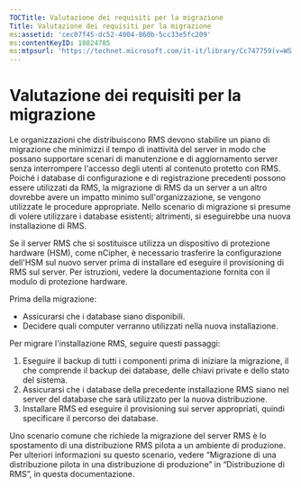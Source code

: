 ```yaml
---
TOCTitle: Valutazione dei requisiti per la migrazione
Title: Valutazione dei requisiti per la migrazione
ms:assetid: 'cec07f45-dc52-4004-860b-5cc33e5fc209'
ms:contentKeyID: 18824785
ms:mtpsurl: 'https://technet.microsoft.com/it-it/library/Cc747759(v=WS.10)'
---
```


Valutazione dei requisiti per la migrazione
===========================================

Le organizzazioni che distribuiscono RMS devono stabilire un piano di migrazione che minimizzi il tempo di inattività del server in modo che possano supportare scenari di manutenzione e di aggiornamento server senza interrompere l'accesso degli utenti al contenuto protetto con RMS. Poiché i database di configurazione e di registrazione precedenti possono essere utilizzati da RMS, la migrazione di RMS da un server a un altro dovrebbe avere un impatto minimo sull'organizzazione, se vengono utilizzate le procedure appropriate. Nello scenario di migrazione si presume di volere utilizzare i database esistenti; altrimenti, si eseguirebbe una nuova installazione di RMS.

Se il server RMS che si sostituisce utilizza un dispositivo di protezione hardware (HSM), come nCipher, è necessario trasferire la configurazione dell'HSM sul nuovo server prima di installare ed eseguire il provisioning di RMS sul server. Per istruzioni, vedere la documentazione fornita con il modulo di protezione hardware.

Prima della migrazione:

-   Assicurarsi che i database siano disponibili.
-   Decidere quali computer verranno utilizzati nella nuova installazione.

Per migrare l'installazione RMS, seguire questi passaggi:

1.  Eseguire il backup di tutti i componenti prima di iniziare la migrazione, il che comprende il backup dei database, delle chiavi private e dello stato del sistema.
2.  Assicurarsi che i database della precedente installazione RMS siano nel server del database che sarà utilizzato per la nuova distribuzione.
3.  Installare RMS ed eseguire il provisioning sui server appropriati, quindi specificare il percorso dei database.

Uno scenario comune che richiede la migrazione del server RMS è lo spostamento di una distribuzione RMS pilota a un ambiente di produzione. Per ulteriori informazioni su questo scenario, vedere “Migrazione di una distribuzione pilota in una distribuzione di produzione” in “Distribuzione di RMS”, in questa documentazione.
